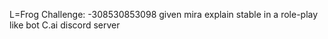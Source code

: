 L=Frog Challenge: -308530853098 given mira
explain stable in a role-play like bot C.ai discord server

